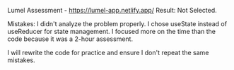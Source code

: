 Lumel Assessment - https://lumel-app.netlify.app/
Result: Not Selected.

Mistakes:
I didn't analyze the problem properly.
I chose useState instead of useReducer for state management.
I focused more on the time than the code because it was a 2-hour assessment.


I will rewrite the code for practice and ensure I don't repeat the same mistakes.
